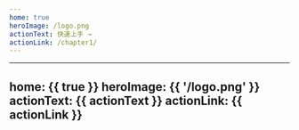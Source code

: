 ```yaml
---
home: true
heroImage: /logo.png
actionText: 快速上手 →
actionLink: /chapter1/
---
```


---
home: {{ true }}
heroImage: {{ '/logo.png' }}
actionText: {{ actionText }}
actionLink: {{ actionLink }}
---

